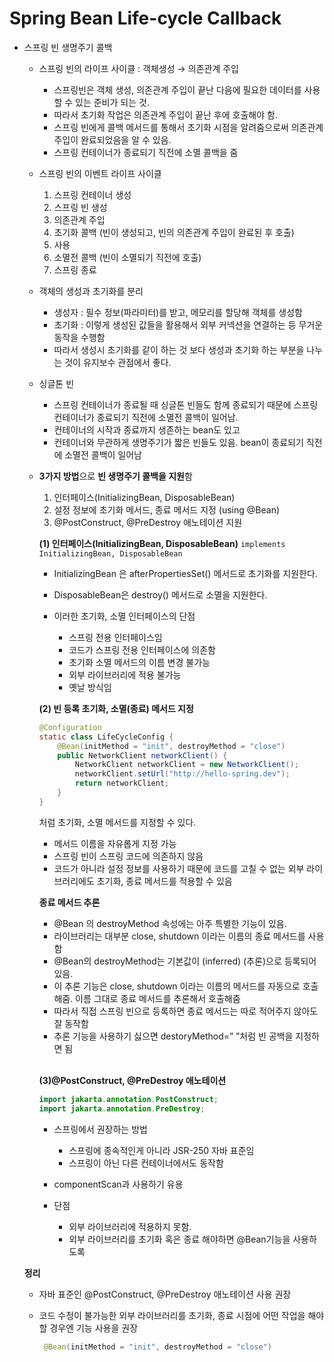 # Spring Bean Life-cycle Callback

*   스프링 빈 생명주기 콜백

    *   스프링 빈의 라이프 사이클 : 객체생성 → 의존관계 주입

        * 스프링빈은 객체 생성, 의존관계 주입이 끝난 다음에 필요한 데이터를 사용할 수 있는 준비가 되는 것.
        * 따라서 초기화 작업은 의존관계 주입이 끝난 후에 호출해야 함.
        * 스프링 빈에게 콜백 메서드를 통해서 초기화 시점을 알려줌으로써 의존관계 주입이 완료되었음을 알 수 있음.
        * 스프링 컨테이너가 종료되기 직전에 소멸 콜백을 줌


    *   스프링 빈의 이벤트 라이프 사이클

        1. 스프링 컨테이너 생성
        2. 스프링 빈 생성
        3. 의존관계 주입
        4. 초기화 콜백 (빈이 생성되고, 빈의 의존관계 주입이 완료된 후 호출)
        5. 사용
        6. 소멸전 콜백 (빈이 소멸되기 직전에 호출)
        7. 스프링 종료


    *   객체의 생성과 초기화를 분리

        * 생성자 : 필수 정보(파라미터)를 받고, 메모리를 할당해 객체를 생성함
        * 초기화 : 이렇게 생성된 값들을 활용해서 외부 커넥션을 연결하는 등 무거운 동작을 수행함
        * 따라서 생성시 초기화를 같이 하는 것 보다 생성과 초기화 하는 부분을 나누는 것이 유지보수 관점에서 좋다.


    *   싱글톤 빈

        * 스프링 컨테이너가 종료될 때 싱글톤 빈들도 함께 종료되기 때문에 스프링 컨테이너가 종료되기 직전에 소멸전 콜백이 일어남.
        * 컨테이너의 시작과 종료까지 생존하는 bean도 있고
        * 컨테이너와 무관하게 생명주기가 짧은 빈들도 있음. bean이 종료되기 직전에 소멸전 콜백이 일어남


    *   **3가지 방법**으로 **빈 생명주기 콜백을 지원**함

        1. 인터페이스(InitializingBean, DisposableBean)
        2. 설정 정보에 초기화 메서드, 종료 메서드 지정 (using @Bean)
        3. @PostConstruct, @PreDestroy 애노테이션 지원



        **(1) 인터페이스(InitializingBean, DisposableBean)** `implements InitializingBean, DisposableBean`

        * InitializingBean 은 afterPropertiesSet() 메서드로 초기화를 지원한다.
        * DisposableBean은 destroy() 메서드로 소멸을 지원한다.
        *   이러한 초기화, 소멸 인터페이스의 단점

            * 스프링 전용 인터페이스임
            * 코드가 스프링 전용 인터페이스에 의존함
            * 초기화 소멸 메서드의 이름 변경 불가능
            * 외부 라이브러리에 적용 불가능
            * 옛날 방식임



        **(2) 빈 등록 초기화, 소멸(종료) 메서드 지정**

        ```java
        @Configuration
        static class LifeCycleConfig {
            @Bean(initMethod = "init", destroyMethod = "close")
            public NetworkClient networkClient() {
                NetworkClient networkClient = new NetworkClient();
                networkClient.setUrl("http://hello-spring.dev");
                return networkClient;
            }
        }
        ```

        처럼 초기화, 소멸 메서드를 지정할 수 있다.

        * 메서드 이름을 자유롭게 지정 가능
        * 스프링 빈이 스프링 코드에 의존하지 않음
        * 코드가 아니라 설정 정보를 사용하기 때문에 코드를 고칠 수 없는 외부 라이브러리에도 초기화, 종료 메서드를 적용할 수 있음



        &#x20;**종료 메서드 추론**

        * @Bean 의 destroyMethod 속성에는 아주 특별한 기능이 있음.
        * 라이브러리는 대부분 close, shutdown 이라는 이름의 종료 메서드를 사용함
        * @Bean의 destroyMethod는 기본값이 (inferred) (추론)으로 등록되어 있음.
        * 이 추론 기능은 close, shutdown 이라는 이름의 메서드를 자동으로 호출해줌. 이름 그대로 종료 메서드를 추론해서 호출해줌
        * 따라서 직접 스프링 빈으로 등록하면 종료 메서드는 따로 적어주지 않아도 잘 동작함
        * 추론 기능을 사용하기 싫으면 destoryMethod=” ”처럼 빈 공백을 지정하면 됨

        \
        **(3)@PostConstruct, @PreDestroy 애노테이션**

        ```java
        import jakarta.annotation.PostConstruct;
        import jakarta.annotation.PreDestroy;
        ```

        * 스프링에서 권장하는 방법
          * 스프링에 종속적인게 아니라 JSR-250 자바 표준임
          * 스프링이 아닌 다른 컨테이너에서도 동작함
        * componentScan과 사용하기 유용
        *   단점

            * 외부 라이브러리에 적용하지 못함.
            * 외부 라이브러리를 초기화 혹은 종료 해야하면 @Bean기능을 사용하도록



    **정리**

    * 자바 표준인 @PostConstruct, @PreDestroy 애노테이션 사용 권장
    *   코드 수정이 불가능한 외부 라이브러리를 초기화, 종료 시점에 어떤 작업을 해야할 경우엔 기능 사용을 권장

        ```java
         @Bean(initMethod = "init", destroyMethod = "close")
        ```
